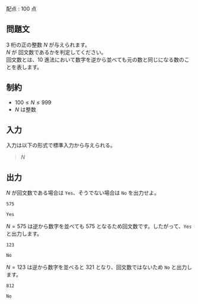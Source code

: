 配点 : $100$ 点

## 問題文

$3$ 桁の正の整数 $N$ が与えられます。<br>
$N$ が 回文数であるかを判定してください。  <br>
回文数とは、$10$ 進法において数字を逆から並べても元の数と同じになる数のことを表します。   

## 制約

- $100 \leq N \leq 999$
- $N$ は整数

## 入力

入力は以下の形式で標準入力から与えられる。  

> $N$

## 出力

$N$ が回文数である場合は `Yes`、そうでない場合は `No` を出力せよ。

```input1
575
```

```output1
Yes
```

$N=575$ は逆から数字を並べても $575$ となるため回文数です。したがって、`Yes` と出力します。

```input2
123
```

```output2
No
```

$N=123$ は逆から数字を並べると $321$ となり、回文数ではないため `No` と出力します。

```input3
812
```

```output3
No
```